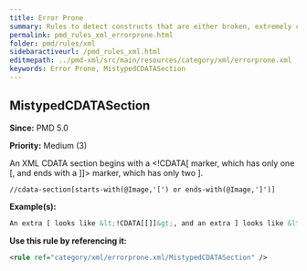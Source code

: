 ```yaml
---
title: Error Prone
summary: Rules to detect constructs that are either broken, extremely confusing or prone to runtime errors.
permalink: pmd_rules_xml_errorprone.html
folder: pmd/rules/xml
sidebaractiveurl: /pmd_rules_xml.html
editmepath: ../pmd-xml/src/main/resources/category/xml/errorprone.xml
keywords: Error Prone, MistypedCDATASection
---
```

## MistypedCDATASection

**Since:** PMD 5.0

**Priority:** Medium (3)

An XML CDATA section begins with a <!CDATA[ marker, which has only one [, and ends with a ]]> marker, which has only two ].

```
//cdata-section[starts-with(@Image,'[') or ends-with(@Image,']')]
```

**Example(s):**

``` xml
An extra [ looks like &lt;!CDATA[[]]&gt;, and an extra ] looks like &lt;!CDATA[]]]&gt;.
```

**Use this rule by referencing it:**
``` xml
<rule ref="category/xml/errorprone.xml/MistypedCDATASection" />
```

